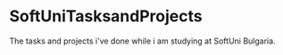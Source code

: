 # SoftUniTasksandProjects
The tasks and projects i've done while i am studying at SoftUni Bulgaria.
